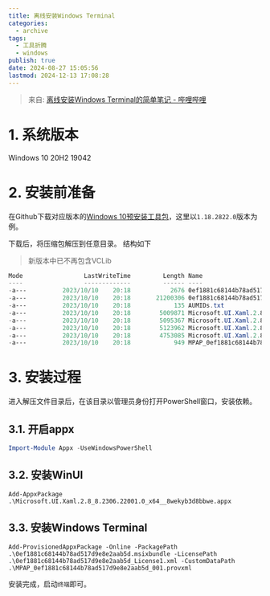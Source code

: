 ```yaml
---
title: 离线安装Windows Terminal
categories:
  - archive
tags:
  - 工具折腾
  - windows
publish: true
date: 2024-08-27 15:05:56
lastmod: 2024-12-13 17:08:28
---
```



> 来自: [离线安装Windows Terminal的简单笔记 - 哔哩哔哩](https://www.bilibili.com/read/cv26067666/)


# 1. 系统版本

Windows 10 20H2 19042

# 2. 安装前准备

在Github下载对应版本的[Windows 10预安装工具包](https://github.com/microsoft/terminal/releases/download/v1.18.3181.0/Microsoft.WindowsTerminal_1.18.3181.0_8wekyb3d8bbwe.msixbundle_Windows10_PreinstallKit.zip)，这里以`1.18.2822.0`版本为例。

下载后，将压缩包解压到任意目录。
结构如下
> 新版本中已不再包含VCLib

```powershell
Mode                 LastWriteTime         Length Name
----                 -------------         ------ ----
-a---          2023/10/10    20:18           2676 0ef1881c68144b78ad517d9e8e2aab5d_License1.xml
-a---          2023/10/10    20:18       21200306 0ef1881c68144b78ad517d9e8e2aab5d.msixbundle
-a---          2023/10/10    20:18            135 AUMIDs.txt
-a---          2023/10/10    20:18        5009871 Microsoft.UI.Xaml.2.8_8.2306.22001.0_arm__8wekyb3d8bbwe.appx
-a---          2023/10/10    20:18        5095367 Microsoft.UI.Xaml.2.8_8.2306.22001.0_arm64__8wekyb3d8bbwe.appx
-a---          2023/10/10    20:18        5123962 Microsoft.UI.Xaml.2.8_8.2306.22001.0_x64__8wekyb3d8bbwe.appx
-a---          2023/10/10    20:18        4753085 Microsoft.UI.Xaml.2.8_8.2306.22001.0_x86__8wekyb3d8bbwe.appx
-a---          2023/10/10    20:18            949 MPAP_0ef1881c68144b78ad517d9e8e2aab5d_001.provxml
```
# 3. 安装过程

进入解压文件目录后，在该目录以管理员身份打开PowerShell窗口，安装依赖。
## 3.1. 开启appx
```powershell
Import-Module Appx -UseWindowsPowerShell
```
## 3.2. 安装WinUI
```
Add-AppxPackage .\Microsoft.UI.Xaml.2.8_8.2306.22001.0_x64__8wekyb3d8bbwe.appx
```
## 3.3. 安装Windows Terminal
```
Add-ProvisionedAppxPackage -Online -PackagePath .\0ef1881c68144b78ad517d9e8e2aab5d.msixbundle -LicensePath .\0ef1881c68144b78ad517d9e8e2aab5d_License1.xml -CustomDataPath .\MPAP_0ef1881c68144b78ad517d9e8e2aab5d_001.provxml
```
安装完成，启动`终端`即可。

